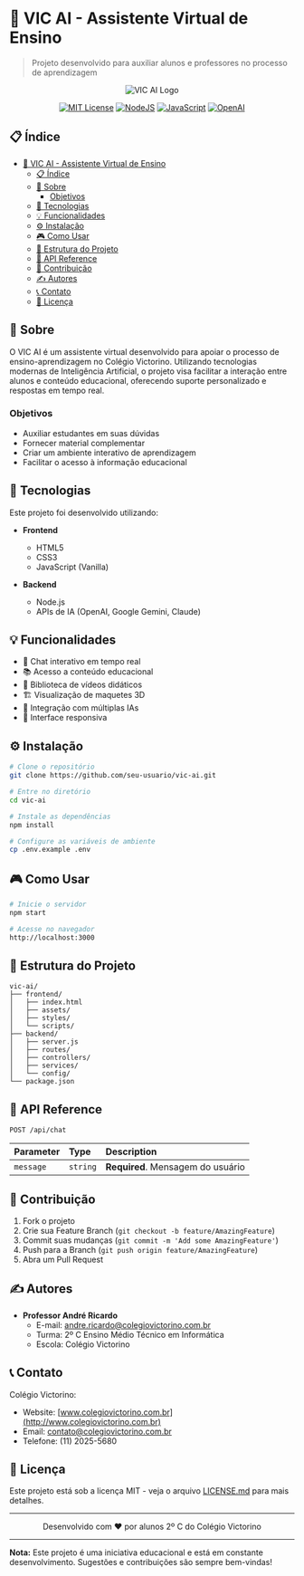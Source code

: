 # 🤖 VIC AI - Assistente Virtual de Ensino
> Projeto desenvolvido para auxiliar alunos e professores no processo de aprendizagem

<div align="center">

![VIC AI Logo](frontend/assets/images/logo.svg)

[![MIT License](https://img.shields.io/badge/License-MIT-green.svg)](https://choosealicense.com/licenses/mit/)
[![NodeJS](https://img.shields.io/badge/Node.js-43853D?style=flat&logo=node.js&logoColor=white)](https://nodejs.org/)
[![JavaScript](https://img.shields.io/badge/JavaScript-F7DF1E?style=flat&logo=javascript&logoColor=black)](https://developer.mozilla.org/en-US/docs/Web/JavaScript)
[![OpenAI](https://img.shields.io/badge/OpenAI-412991?style=flat&logo=openai&logoColor=white)](https://openai.com)
</div>

## 📋 Índice

- [🤖 VIC AI - Assistente Virtual de Ensino](#-vic-ai---assistente-virtual-de-ensino)
  - [📋 Índice](#-índice)
  - [📖 Sobre](#-sobre)
    - [Objetivos](#objetivos)
  - [🚀 Tecnologias](#-tecnologias)
  - [💡 Funcionalidades](#-funcionalidades)
  - [⚙️ Instalação](#️-instalação)
  - [🎮 Como Usar](#-como-usar)
  - [📁 Estrutura do Projeto](#-estrutura-do-projeto)
  - [📌 API Reference](#-api-reference)
  - [🤝 Contribuição](#-contribuição)
  - [✍️ Autores](#️-autores)
  - [📞 Contato](#-contato)
  - [📄 Licença](#-licença)

## 📖 Sobre

O VIC AI é um assistente virtual desenvolvido para apoiar o processo de ensino-aprendizagem no Colégio Victorino. Utilizando tecnologias modernas de Inteligência Artificial, o projeto visa facilitar a interação entre alunos e conteúdo educacional, oferecendo suporte personalizado e respostas em tempo real.

### Objetivos
- Auxiliar estudantes em suas dúvidas
- Fornecer material complementar
- Criar um ambiente interativo de aprendizagem
- Facilitar o acesso à informação educacional

## 🚀 Tecnologias

Este projeto foi desenvolvido utilizando:

- **Frontend**
  - HTML5
  - CSS3
  - JavaScript (Vanilla)

- **Backend**
  - Node.js
  - APIs de IA (OpenAI, Google Gemini, Claude)

## 💡 Funcionalidades

- 💬 Chat interativo em tempo real
- 📚 Acesso a conteúdo educacional
- 🎥 Biblioteca de vídeos didáticos
- 🏗️ Visualização de maquetes 3D
- 🤖 Integração com múltiplas IAs
- 📱 Interface responsiva

## ⚙️ Instalação

```bash
# Clone o repositório
git clone https://github.com/seu-usuario/vic-ai.git

# Entre no diretório
cd vic-ai

# Instale as dependências
npm install

# Configure as variáveis de ambiente
cp .env.example .env
```

## 🎮 Como Usar

```bash
# Inicie o servidor
npm start

# Acesse no navegador
http://localhost:3000
```

## 📁 Estrutura do Projeto

```plaintext
vic-ai/
├── frontend/
│   ├── index.html
│   ├── assets/
│   ├── styles/
│   └── scripts/
├── backend/
│   ├── server.js
│   ├── routes/
│   ├── controllers/
│   ├── services/
│   └── config/
└── package.json
```

## 📌 API Reference

```http
POST /api/chat
```

| Parameter | Type     | Description                |
| :-------- | :------- | :------------------------- |
| `message` | `string` | **Required**. Mensagem do usuário |

## 🤝 Contribuição

1. Fork o projeto
2. Crie sua Feature Branch (`git checkout -b feature/AmazingFeature`)
3. Commit suas mudanças (`git commit -m 'Add some AmazingFeature'`)
4. Push para a Branch (`git push origin feature/AmazingFeature`)
5. Abra um Pull Request

## ✍️ Autores

- **Professor André Ricardo**
  - E-mail: andre.ricardo@colegiovictorino.com.br
  - Turma: 2º C Ensino Médio Técnico em Informática
  - Escola: Colégio Victorino

## 📞 Contato

Colégio Victorino:
- Website: [www.colegiovictorino.com.br](http://www.colegiovictorino.com.br)
- Email: contato@colegiovictorino.com.br
- Telefone: (11) 2025-5680

## 📄 Licença

Este projeto está sob a licença MIT - veja o arquivo [LICENSE.md](LICENSE.md) para mais detalhes.

---

<div align="center">
Desenvolvido com ❤️ por alunos 2º C do Colégio Victorino
</div>

---

**Nota:** Este projeto é uma iniciativa educacional e está em constante desenvolvimento. Sugestões e contribuições são sempre bem-vindas!